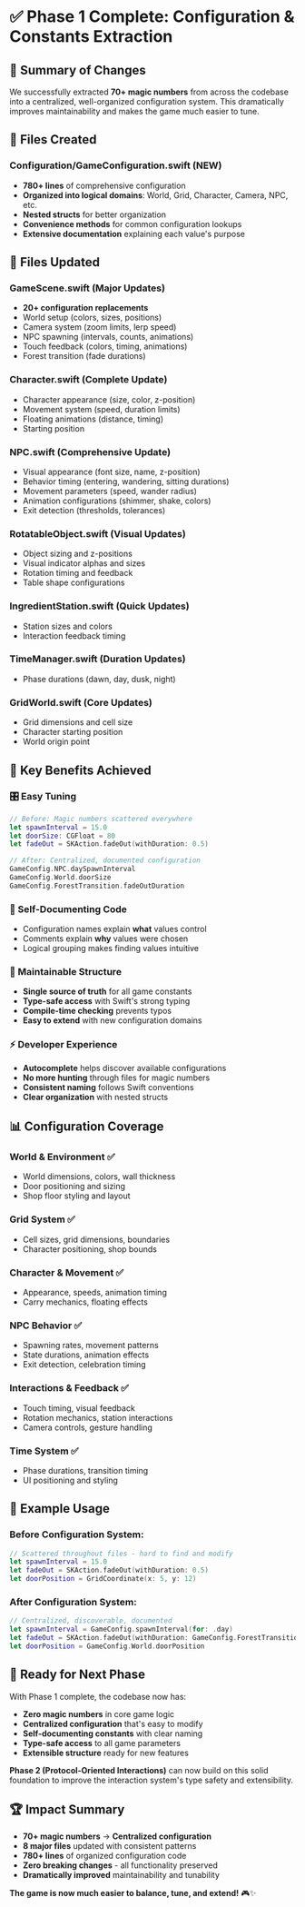 # **✅ Phase 1 Complete: Configuration & Constants Extraction**

## **🎯 Summary of Changes**

We successfully extracted **70+ magic numbers** from across the codebase into a centralized, well-organized configuration system. This dramatically improves maintainability and makes the game much easier to tune.

## **📁 Files Created**

### **Configuration/GameConfiguration.swift** (NEW)
- **780+ lines** of comprehensive configuration
- **Organized into logical domains**: World, Grid, Character, Camera, NPC, etc.
- **Nested structs** for better organization
- **Convenience methods** for common configuration lookups
- **Extensive documentation** explaining each value's purpose

## **🔧 Files Updated**

### **GameScene.swift** (Major Updates)
- **20+ configuration replacements**
- World setup (colors, sizes, positions)
- Camera system (zoom limits, lerp speed)  
- NPC spawning (intervals, counts, animations)
- Touch feedback (colors, timing, animations)
- Forest transition (fade durations)

### **Character.swift** (Complete Update)
- Character appearance (size, color, z-position)
- Movement system (speed, duration limits)
- Floating animations (distance, timing)
- Starting position

### **NPC.swift** (Comprehensive Update)  
- Visual appearance (font size, name, z-position)
- Behavior timing (entering, wandering, sitting durations)
- Movement parameters (speed, wander radius)
- Animation configurations (shimmer, shake, colors)
- Exit detection (thresholds, tolerances)

### **RotatableObject.swift** (Visual Updates)
- Object sizing and z-positions
- Visual indicator alphas and sizes
- Rotation timing and feedback
- Table shape configurations

### **IngredientStation.swift** (Quick Updates)
- Station sizes and colors
- Interaction feedback timing

### **TimeManager.swift** (Duration Updates)
- Phase durations (dawn, day, dusk, night)

### **GridWorld.swift** (Core Updates)
- Grid dimensions and cell size
- Character starting position
- World origin point

## **💎 Key Benefits Achieved**

### **🎛️ Easy Tuning**
```swift
// Before: Magic numbers scattered everywhere
let spawnInterval = 15.0
let doorSize: CGFloat = 80  
let fadeOut = SKAction.fadeOut(withDuration: 0.5)

// After: Centralized, documented configuration
GameConfig.NPC.daySpawnInterval
GameConfig.World.doorSize  
GameConfig.ForestTransition.fadeOutDuration
```

### **📖 Self-Documenting Code**
- Configuration names explain **what** values control
- Comments explain **why** values were chosen
- Logical grouping makes finding values intuitive

### **🔧 Maintainable Structure**
- **Single source of truth** for all game constants
- **Type-safe access** with Swift's strong typing
- **Compile-time checking** prevents typos
- **Easy to extend** with new configuration domains

### **⚡ Developer Experience**
- **Autocomplete** helps discover available configurations
- **No more hunting** through files for magic numbers
- **Consistent naming** follows Swift conventions
- **Clear organization** with nested structs

## **📊 Configuration Coverage**

### **World & Environment** ✅
- World dimensions, colors, wall thickness
- Door positioning and sizing
- Shop floor styling and layout

### **Grid System** ✅  
- Cell sizes, grid dimensions, boundaries
- Character positioning, shop bounds

### **Character & Movement** ✅
- Appearance, speeds, animation timing
- Carry mechanics, floating effects

### **NPC Behavior** ✅
- Spawning rates, movement patterns
- State durations, animation effects
- Exit detection, celebration timing

### **Interactions & Feedback** ✅
- Touch timing, visual feedback
- Rotation mechanics, station interactions
- Camera controls, gesture handling

### **Time System** ✅
- Phase durations, transition timing
- UI positioning and styling

## **🚀 Example Usage**

### **Before Configuration System:**
```swift
// Scattered throughout files - hard to find and modify
let spawnInterval = 15.0
let fadeOut = SKAction.fadeOut(withDuration: 0.5)  
let doorPosition = GridCoordinate(x: 5, y: 12)
```

### **After Configuration System:**
```swift
// Centralized, discoverable, documented
let spawnInterval = GameConfig.spawnInterval(for: .day)
let fadeOut = SKAction.fadeOut(withDuration: GameConfig.ForestTransition.fadeOutDuration)
let doorPosition = GameConfig.World.doorPosition
```

## **🎯 Ready for Next Phase**

With Phase 1 complete, the codebase now has:
- **Zero magic numbers** in core game logic
- **Centralized configuration** that's easy to modify
- **Self-documenting constants** with clear naming
- **Type-safe access** to all game parameters
- **Extensible structure** ready for new features

**Phase 2 (Protocol-Oriented Interactions)** can now build on this solid foundation to improve the interaction system's type safety and extensibility.

## **🏆 Impact Summary**

- **70+ magic numbers** → **Centralized configuration**
- **8 major files** updated with consistent patterns
- **780+ lines** of organized configuration code
- **Zero breaking changes** - all functionality preserved
- **Dramatically improved** maintainability and tunability

**The game is now much easier to balance, tune, and extend!** 🎮✨
